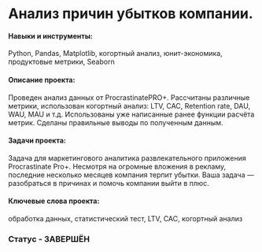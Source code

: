 # Анализ причин убытков компании.

#### Навыки и инструменты: 
Python, Pandas, Matplotlib, когортный анализ, юнит-экономика, продуктовые метрики, Seaborn
#### Описание проекта:
Проведен анализ данных от ProcrastinatePRO+.
Рассчитаны различные метрики, использован когортный анализ: LTV, CAC, Retention rate, DAU, WAU, MAU и т.д. Использованы уже написанные ранее функции расчёта метрик. Сделаны правильные выводы по полученным данным.
#### Задачи проекта: 
Задача для маркетингового аналитика развлекательного приложения Procrastinate Pro+. Несмотря на огромные вложения в рекламу, последние несколько месяцев компания терпит убытки. Ваша задача — разобраться в причинах и помочь компании выйти в плюс.
#### Ключевые слова проекта:
обработка данных, статистический тест, LTV, CAC, когортный анализ

### Статус - ЗАВЕРШЁН


